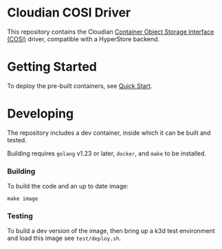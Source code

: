 # Cloudian COSI Driver

This repository contains the Cloudian [Container Object Storage Interface (COSI)](https://github.com/kubernetes-sigs/container-object-storage-interface) driver, compatible with a HyperStore backend.

# Getting Started

To deploy the pre-built containers, see [Quick Start](docs/quick-start.md).

# Developing

The repository includes a dev container, inside which it can be built and tested.

Building requires `golang` v1.23 or later, `docker`, and `make` to be installed.

### Building

To build the code and an up to date image:
```
make image
```

### Testing

To build a dev version of the image, then bring up a k3d test environment and load this image see `test/deploy.sh`.
